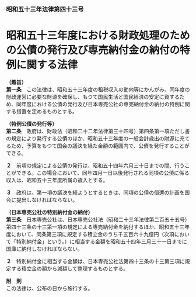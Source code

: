 ### 昭和五十三年法律第四十三号  
# 昭和五十三年度における財政処理のための公債の発行及び専売納付金の納付の特例に関する法律  
  
**（趣旨）**  
**第一条**　この法律は、昭和五十三年度の租税収入の動向等にかんがみ、同年度の財政運営に必要な財源を確保し、もつて国民生活と国民経済の安定に資するため、同年度における公債の発行及び日本専売公社の専売納付金の納付の特例に関する措置を定めるものとする。  
  
**（特例公債の発行等）**  
**第二条**　政府は、財政法（昭和二十二年法律第三十四号）第四条第一項ただし書の規定により発行する公債のほか、昭和五十三年度の一般会計歳出の財源に充てるため、予算をもつて国会の議決を経た金額の範囲内で、公債を発行することができる。  
  
**２**　前項の規定による公債の発行は、昭和五十四年六月三十日までの間、行うことができる。この場合において、同年四月一日以後発行される同項の公債に係る収入は、昭和五十三年度所属の歳入とする。  
  
**３**　政府は、第一項の議決を経ようとするときは、同項の公債の償還の計画を国会に提出しなければならない。  
  
**（日本専売公社の特別納付金の納付）**  
**第三条**　日本専売公社は、日本専売公社法（昭和二十三年法律第二百五十五号）第四十三条の十三第一項の規定による専売納付金を納付するほか、昭和五十三年度において、同条第三項に規定する積立金のうち千五百六十九億円（次項において「特別納付金」という。）に相当する金額を昭和五十四年三月三十一日までに国庫に納付しなければならない。  
  
**２**　特別納付金に相当する金額は、日本専売公社法第四十三条の十三第三項に規定する積立金の額から減額して整理するものとする。  
  
**附　則**  
この法律は、公布の日から施行する。  
  
